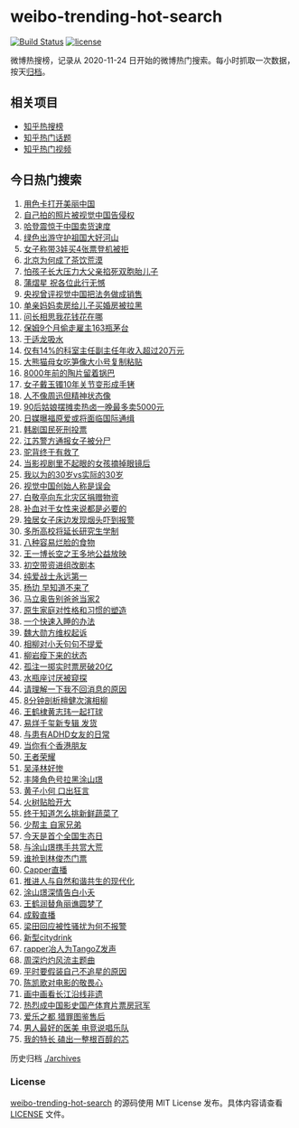 # weibo-trending-hot-search

[![Build Status](https://github.com/justjavac/weibo-trending-hot-search/workflows/ci/badge.svg?branch=master)](https://github.com/justjavac/weibo-trending-hot-search/actions)
[![license](https://img.shields.io/github/license/justjavac/weibo-trending-hot-search)](https://github.com/justjavac/weibo-trending-hot-search/blob/master/LICENSE)

微博热搜榜，记录从 2020-11-24 日开始的微博热门搜索。每小时抓取一次数据，按天[归档](./archives)。

## 相关项目

- [知乎热搜榜](https://github.com/justjavac/zhihu-trending-top-search)
- [知乎热门话题](https://github.com/justjavac/zhihu-trending-hot-questions)
- [知乎热门视频](https://github.com/justjavac/zhihu-trending-hot-video)

## 今日热门搜索

<!-- BEGIN -->
<!-- 最后更新时间 Wed Aug 16 2023 07:12:02 GMT+0800 (China Standard Time) -->

1. [用色卡打开美丽中国](https://s.weibo.com//weibo?q=%23%E7%94%A8%E8%89%B2%E5%8D%A1%E6%89%93%E5%BC%80%E7%BE%8E%E4%B8%BD%E4%B8%AD%E5%9B%BD%23&Refer=new_time)
1. [自己拍的照片被视觉中国告侵权](https://s.weibo.com//weibo?q=%23%E8%87%AA%E5%B7%B1%E6%8B%8D%E7%9A%84%E7%85%A7%E7%89%87%E8%A2%AB%E8%A7%86%E8%A7%89%E4%B8%AD%E5%9B%BD%E5%91%8A%E4%BE%B5%E6%9D%83%23&t=31&band_rank=4&Refer=top)
1. [哈登震惊于中国卖货速度](https://s.weibo.com//weibo?q=%23%E5%93%88%E7%99%BB%E9%9C%87%E6%83%8A%E4%BA%8E%E4%B8%AD%E5%9B%BD%E5%8D%96%E8%B4%A7%E9%80%9F%E5%BA%A6%23&t=31&band_rank=48&Refer=top)
1. [绿色出游守护祖国大好河山](https://s.weibo.com//weibo?q=%23%E7%BB%BF%E8%89%B2%E5%87%BA%E6%B8%B8%E5%AE%88%E6%8A%A4%E7%A5%96%E5%9B%BD%E5%A4%A7%E5%A5%BD%E6%B2%B3%E5%B1%B1%23&t=31&band_rank=3&Refer=top)
1. [女子称带3娃买4张票登机被拒](https://s.weibo.com//weibo?q=%23%E5%A5%B3%E5%AD%90%E7%A7%B0%E5%B8%A63%E5%A8%83%E4%B9%B04%E5%BC%A0%E7%A5%A8%E7%99%BB%E6%9C%BA%E8%A2%AB%E6%8B%92%23&t=31&band_rank=49&Refer=top)
1. [北京为何成了茶饮荒漠](https://s.weibo.com//weibo?q=%23%E5%8C%97%E4%BA%AC%E4%B8%BA%E4%BD%95%E6%88%90%E4%BA%86%E8%8C%B6%E9%A5%AE%E8%8D%92%E6%BC%A0%23&t=31&band_rank=5&Refer=top)
1. [怕孩子长大压力大父亲掐死双胞胎儿子](https://s.weibo.com//weibo?q=%23%E6%80%95%E5%AD%A9%E5%AD%90%E9%95%BF%E5%A4%A7%E5%8E%8B%E5%8A%9B%E5%A4%A7%E7%88%B6%E4%BA%B2%E6%8E%90%E6%AD%BB%E5%8F%8C%E8%83%9E%E8%83%8E%E5%84%BF%E5%AD%90%23&t=31&band_rank=8&Refer=top)
1. [蒲熠星 祝各位此行无憾](https://s.weibo.com//weibo?q=%E8%92%B2%E7%86%A0%E6%98%9F%20%E7%A5%9D%E5%90%84%E4%BD%8D%E6%AD%A4%E8%A1%8C%E6%97%A0%E6%86%BE&t=31&band_rank=2&Refer=top)
1. [央视曾评视觉中国把法务做成销售](https://s.weibo.com//weibo?q=%23%E5%A4%AE%E8%A7%86%E6%9B%BE%E8%AF%84%E8%A7%86%E8%A7%89%E4%B8%AD%E5%9B%BD%E6%8A%8A%E6%B3%95%E5%8A%A1%E5%81%9A%E6%88%90%E9%94%80%E5%94%AE%23&t=31&band_rank=31&Refer=top)
1. [单亲妈妈卖房给儿子买婚房被拉黑](https://s.weibo.com//weibo?q=%23%E5%8D%95%E4%BA%B2%E5%A6%88%E5%A6%88%E5%8D%96%E6%88%BF%E7%BB%99%E5%84%BF%E5%AD%90%E4%B9%B0%E5%A9%9A%E6%88%BF%E8%A2%AB%E6%8B%89%E9%BB%91%23&t=31&band_rank=29&Refer=top)
1. [问长相思我花钱花在哪](https://s.weibo.com//weibo?q=%E9%97%AE%E9%95%BF%E7%9B%B8%E6%80%9D%E6%88%91%E8%8A%B1%E9%92%B1%E8%8A%B1%E5%9C%A8%E5%93%AA&t=31&band_rank=13&Refer=top)
1. [保姆9个月偷走雇主163瓶茅台](https://s.weibo.com//weibo?q=%23%E4%BF%9D%E5%A7%869%E4%B8%AA%E6%9C%88%E5%81%B7%E8%B5%B0%E9%9B%87%E4%B8%BB163%E7%93%B6%E8%8C%85%E5%8F%B0%23&t=31&band_rank=11&Refer=top)
1. [于适龙吸水](https://s.weibo.com//weibo?q=%E4%BA%8E%E9%80%82%E9%BE%99%E5%90%B8%E6%B0%B4&t=31&band_rank=11&Refer=top)
1. [仅有14%的科室主任副主任年收入超过20万元](https://s.weibo.com//weibo?q=%23%E4%BB%85%E6%9C%8914%25%E7%9A%84%E7%A7%91%E5%AE%A4%E4%B8%BB%E4%BB%BB%E5%89%AF%E4%B8%BB%E4%BB%BB%E5%B9%B4%E6%94%B6%E5%85%A5%E8%B6%85%E8%BF%8720%E4%B8%87%E5%85%83%23&t=31&band_rank=32&Refer=top)
1. [大熊猫母女吃笋像大小号复制粘贴](https://s.weibo.com//weibo?q=%23%E5%A4%A7%E7%86%8A%E7%8C%AB%E6%AF%8D%E5%A5%B3%E5%90%83%E7%AC%8B%E5%83%8F%E5%A4%A7%E5%B0%8F%E5%8F%B7%E5%A4%8D%E5%88%B6%E7%B2%98%E8%B4%B4%23&t=31&band_rank=14&Refer=top)
1. [8000年前的陶片留着锅巴](https://s.weibo.com//weibo?q=%238000%E5%B9%B4%E5%89%8D%E7%9A%84%E9%99%B6%E7%89%87%E7%95%99%E7%9D%80%E9%94%85%E5%B7%B4%23&t=31&band_rank=15&Refer=top)
1. [女子戴玉镯10年关节变形成手铐](https://s.weibo.com//weibo?q=%23%E5%A5%B3%E5%AD%90%E6%88%B4%E7%8E%89%E9%95%AF10%E5%B9%B4%E5%85%B3%E8%8A%82%E5%8F%98%E5%BD%A2%E6%88%90%E6%89%8B%E9%93%90%23&t=31&band_rank=13&Refer=top)
1. [人不像周迅但精神状态像](https://s.weibo.com//weibo?q=%23%E4%BA%BA%E4%B8%8D%E5%83%8F%E5%91%A8%E8%BF%85%E4%BD%86%E7%B2%BE%E7%A5%9E%E7%8A%B6%E6%80%81%E5%83%8F%23&t=31&band_rank=19&Refer=top)
1. [90后姑娘摆摊卖热卤一晚最多卖5000元](https://s.weibo.com//weibo?q=%2390%E5%90%8E%E5%A7%91%E5%A8%98%E6%91%86%E6%91%8A%E5%8D%96%E7%83%AD%E5%8D%A4%E4%B8%80%E6%99%9A%E6%9C%80%E5%A4%9A%E5%8D%965000%E5%85%83%23&t=31&band_rank=5&Refer=top)
1. [日媒曝福原爱或将面临国际通缉](https://s.weibo.com//weibo?q=%23%E6%97%A5%E5%AA%92%E6%9B%9D%E7%A6%8F%E5%8E%9F%E7%88%B1%E6%88%96%E5%B0%86%E9%9D%A2%E4%B8%B4%E5%9B%BD%E9%99%85%E9%80%9A%E7%BC%89%23&t=31&band_rank=28&Refer=top)
1. [韩剧国民死刑投票](https://s.weibo.com//weibo?q=%E9%9F%A9%E5%89%A7%E5%9B%BD%E6%B0%91%E6%AD%BB%E5%88%91%E6%8A%95%E7%A5%A8&t=31&band_rank=24&Refer=top)
1. [江苏警方通报女子被分尸](https://s.weibo.com//weibo?q=%23%E6%B1%9F%E8%8B%8F%E8%AD%A6%E6%96%B9%E9%80%9A%E6%8A%A5%E5%A5%B3%E5%AD%90%E8%A2%AB%E5%88%86%E5%B0%B8%23&t=31&band_rank=22&Refer=top)
1. [驼背终于有救了](https://s.weibo.com//weibo?q=%E9%A9%BC%E8%83%8C%E7%BB%88%E4%BA%8E%E6%9C%89%E6%95%91%E4%BA%86&t=31&band_rank=21&Refer=top)
1. [当影视剧里不起眼的女孩摘掉眼镜后](https://s.weibo.com//weibo?q=%E5%BD%93%E5%BD%B1%E8%A7%86%E5%89%A7%E9%87%8C%E4%B8%8D%E8%B5%B7%E7%9C%BC%E7%9A%84%E5%A5%B3%E5%AD%A9%E6%91%98%E6%8E%89%E7%9C%BC%E9%95%9C%E5%90%8E&t=31&band_rank=44&Refer=top)
1. [我以为的30岁vs实际的30岁](https://s.weibo.com//weibo?q=%E6%88%91%E4%BB%A5%E4%B8%BA%E7%9A%8430%E5%B2%81vs%E5%AE%9E%E9%99%85%E7%9A%8430%E5%B2%81&t=31&band_rank=23&Refer=top)
1. [视觉中国创始人称是误会](https://s.weibo.com//weibo?q=%23%E8%A7%86%E8%A7%89%E4%B8%AD%E5%9B%BD%E5%88%9B%E5%A7%8B%E4%BA%BA%E7%A7%B0%E6%98%AF%E8%AF%AF%E4%BC%9A%23&t=31&band_rank=39&Refer=top)
1. [白敬亭向东北灾区捐赠物资](https://s.weibo.com//weibo?q=%23%E7%99%BD%E6%95%AC%E4%BA%AD%E5%90%91%E4%B8%9C%E5%8C%97%E7%81%BE%E5%8C%BA%E6%8D%90%E8%B5%A0%E7%89%A9%E8%B5%84%23&t=31&band_rank=26&Refer=top)
1. [补血对于女性来说都是必要的](https://s.weibo.com//weibo?q=%E8%A1%A5%E8%A1%80%E5%AF%B9%E4%BA%8E%E5%A5%B3%E6%80%A7%E6%9D%A5%E8%AF%B4%E9%83%BD%E6%98%AF%E5%BF%85%E8%A6%81%E7%9A%84&t=31&band_rank=42&Refer=top)
1. [独居女子床边发现烟头吓到报警](https://s.weibo.com//weibo?q=%23%E7%8B%AC%E5%B1%85%E5%A5%B3%E5%AD%90%E5%BA%8A%E8%BE%B9%E5%8F%91%E7%8E%B0%E7%83%9F%E5%A4%B4%E5%90%93%E5%88%B0%E6%8A%A5%E8%AD%A6%23&t=31&band_rank=38&Refer=top)
1. [多所高校将延长研究生学制](https://s.weibo.com//weibo?q=%23%E5%A4%9A%E6%89%80%E9%AB%98%E6%A0%A1%E5%B0%86%E5%BB%B6%E9%95%BF%E7%A0%94%E7%A9%B6%E7%94%9F%E5%AD%A6%E5%88%B6%23&t=31&band_rank=20&Refer=top)
1. [八种容易烂脸的食物](https://s.weibo.com//weibo?q=%E5%85%AB%E7%A7%8D%E5%AE%B9%E6%98%93%E7%83%82%E8%84%B8%E7%9A%84%E9%A3%9F%E7%89%A9&t=31&band_rank=16&Refer=top)
1. [王一博长空之王多地公益放映](https://s.weibo.com//weibo?q=%23%E7%8E%8B%E4%B8%80%E5%8D%9A%E9%95%BF%E7%A9%BA%E4%B9%8B%E7%8E%8B%E5%A4%9A%E5%9C%B0%E5%85%AC%E7%9B%8A%E6%94%BE%E6%98%A0%23&t=31&band_rank=42&Refer=top)
1. [初空带资进组改剧本](https://s.weibo.com//weibo?q=%23%E5%88%9D%E7%A9%BA%E5%B8%A6%E8%B5%84%E8%BF%9B%E7%BB%84%E6%94%B9%E5%89%A7%E6%9C%AC%23&t=31&band_rank=32&Refer=top)
1. [纯爱战士永远第一](https://s.weibo.com//weibo?q=%E7%BA%AF%E7%88%B1%E6%88%98%E5%A3%AB%E6%B0%B8%E8%BF%9C%E7%AC%AC%E4%B8%80&t=31&band_rank=21&Refer=top)
1. [杨玏 早知道不来了](https://s.weibo.com//weibo?q=%E6%9D%A8%E7%8E%8F%20%E6%97%A9%E7%9F%A5%E9%81%93%E4%B8%8D%E6%9D%A5%E4%BA%86&t=31&band_rank=9&Refer=top)
1. [马立奥告别爸爸当家2](https://s.weibo.com//weibo?q=%E9%A9%AC%E7%AB%8B%E5%A5%A5%E5%91%8A%E5%88%AB%E7%88%B8%E7%88%B8%E5%BD%93%E5%AE%B62&t=31&band_rank=7&Refer=top)
1. [原生家庭对性格和习惯的塑造](https://s.weibo.com//weibo?q=%E5%8E%9F%E7%94%9F%E5%AE%B6%E5%BA%AD%E5%AF%B9%E6%80%A7%E6%A0%BC%E5%92%8C%E4%B9%A0%E6%83%AF%E7%9A%84%E5%A1%91%E9%80%A0&t=31&band_rank=31&Refer=top)
1. [一个快速入睡的办法](https://s.weibo.com//weibo?q=%E4%B8%80%E4%B8%AA%E5%BF%AB%E9%80%9F%E5%85%A5%E7%9D%A1%E7%9A%84%E5%8A%9E%E6%B3%95&t=31&band_rank=30&Refer=top)
1. [魏大勋方维权起诉](https://s.weibo.com//weibo?q=%23%E9%AD%8F%E5%A4%A7%E5%8B%8B%E6%96%B9%E7%BB%B4%E6%9D%83%E8%B5%B7%E8%AF%89%23&t=31&band_rank=18&Refer=top)
1. [相柳对小夭句句不提爱](https://s.weibo.com//weibo?q=%E7%9B%B8%E6%9F%B3%E5%AF%B9%E5%B0%8F%E5%A4%AD%E5%8F%A5%E5%8F%A5%E4%B8%8D%E6%8F%90%E7%88%B1&t=31&band_rank=45&Refer=top)
1. [柳岩瘦下来的状态](https://s.weibo.com//weibo?q=%23%E6%9F%B3%E5%B2%A9%E7%98%A6%E4%B8%8B%E6%9D%A5%E7%9A%84%E7%8A%B6%E6%80%81%23&t=31&band_rank=26&Refer=top)
1. [孤注一掷实时票房破20亿](https://s.weibo.com//weibo?q=%23%E5%AD%A4%E6%B3%A8%E4%B8%80%E6%8E%B7%E5%AE%9E%E6%97%B6%E7%A5%A8%E6%88%BF%E7%A0%B420%E4%BA%BF%23&t=31&band_rank=17&Refer=top)
1. [水瓶座讨厌被窥探](https://s.weibo.com//weibo?q=%E6%B0%B4%E7%93%B6%E5%BA%A7%E8%AE%A8%E5%8E%8C%E8%A2%AB%E7%AA%A5%E6%8E%A2&t=31&band_rank=42&Refer=top)
1. [请理解一下我不回消息的原因](https://s.weibo.com//weibo?q=%E8%AF%B7%E7%90%86%E8%A7%A3%E4%B8%80%E4%B8%8B%E6%88%91%E4%B8%8D%E5%9B%9E%E6%B6%88%E6%81%AF%E7%9A%84%E5%8E%9F%E5%9B%A0&t=31&band_rank=6&Refer=top)
1. [8分钟剖析檀健次演相柳](https://s.weibo.com//weibo?q=8%E5%88%86%E9%92%9F%E5%89%96%E6%9E%90%E6%AA%80%E5%81%A5%E6%AC%A1%E6%BC%94%E7%9B%B8%E6%9F%B3&t=31&band_rank=39&Refer=top)
1. [王鹤棣黄志玮一起打球](https://s.weibo.com//weibo?q=%23%E7%8E%8B%E9%B9%A4%E6%A3%A3%E9%BB%84%E5%BF%97%E7%8E%AE%E4%B8%80%E8%B5%B7%E6%89%93%E7%90%83%23&t=31&band_rank=40&Refer=top)
1. [易烊千玺新专辑 发货](https://s.weibo.com//weibo?q=%E6%98%93%E7%83%8A%E5%8D%83%E7%8E%BA%E6%96%B0%E4%B8%93%E8%BE%91%20%E5%8F%91%E8%B4%A7&t=31&band_rank=31&Refer=top)
1. [与患有ADHD女友的日常](https://s.weibo.com//weibo?q=%E4%B8%8E%E6%82%A3%E6%9C%89ADHD%E5%A5%B3%E5%8F%8B%E7%9A%84%E6%97%A5%E5%B8%B8&t=31&band_rank=43&Refer=top)
1. [当你有个香港朋友](https://s.weibo.com//weibo?q=%E5%BD%93%E4%BD%A0%E6%9C%89%E4%B8%AA%E9%A6%99%E6%B8%AF%E6%9C%8B%E5%8F%8B&t=31&band_rank=31&Refer=top)
1. [王者荣耀](https://s.weibo.com//weibo?q=%E7%8E%8B%E8%80%85%E8%8D%A3%E8%80%80&t=31&band_rank=26&Refer=top)
1. [吴泽林好惨](https://s.weibo.com//weibo?q=%E5%90%B4%E6%B3%BD%E6%9E%97%E5%A5%BD%E6%83%A8&t=31&band_rank=25&Refer=top)
1. [丰隆角色号拉黑涂山璟](https://s.weibo.com//weibo?q=%23%E4%B8%B0%E9%9A%86%E8%A7%92%E8%89%B2%E5%8F%B7%E6%8B%89%E9%BB%91%E6%B6%82%E5%B1%B1%E7%92%9F%23&t=31&band_rank=37&Refer=top)
1. [黄子小何 口出狂言](https://s.weibo.com//weibo?q=%E9%BB%84%E5%AD%90%E5%B0%8F%E4%BD%95%20%E5%8F%A3%E5%87%BA%E7%8B%82%E8%A8%80&t=31&band_rank=41&Refer=top)
1. [火树贴脸开大](https://s.weibo.com//weibo?q=%E7%81%AB%E6%A0%91%E8%B4%B4%E8%84%B8%E5%BC%80%E5%A4%A7&t=31&band_rank=10&Refer=top)
1. [终于知道怎么挑新鲜蔬菜了](https://s.weibo.com//weibo?q=%E7%BB%88%E4%BA%8E%E7%9F%A5%E9%81%93%E6%80%8E%E4%B9%88%E6%8C%91%E6%96%B0%E9%B2%9C%E8%94%AC%E8%8F%9C%E4%BA%86&t=31&band_rank=44&Refer=top)
1. [少帮主 自家兄弟](https://s.weibo.com//weibo?q=%E5%B0%91%E5%B8%AE%E4%B8%BB%20%E8%87%AA%E5%AE%B6%E5%85%84%E5%BC%9F&t=31&band_rank=12&Refer=top)
1. [今天是首个全国生态日](https://s.weibo.com//weibo?q=%23%E4%BB%8A%E5%A4%A9%E6%98%AF%E9%A6%96%E4%B8%AA%E5%85%A8%E5%9B%BD%E7%94%9F%E6%80%81%E6%97%A5%23&Refer=new_time)
1. [与涂山璟携手共赏大荒](https://s.weibo.com//weibo?q=%23%E4%B8%8E%E6%B6%82%E5%B1%B1%E7%92%9F%E6%90%BA%E6%89%8B%E5%85%B1%E8%B5%8F%E5%A4%A7%E8%8D%92%23&t=31&band_rank=43&Refer=top)
1. [谁抢到林俊杰门票](https://s.weibo.com//weibo?q=%E8%B0%81%E6%8A%A2%E5%88%B0%E6%9E%97%E4%BF%8A%E6%9D%B0%E9%97%A8%E7%A5%A8&t=31&band_rank=46&Refer=top)
1. [Capper直播](https://s.weibo.com//weibo?q=Capper%E7%9B%B4%E6%92%AD&t=31&band_rank=35&Refer=top)
1. [推进人与自然和谐共生的现代化](https://s.weibo.com//weibo?q=%23%E6%8E%A8%E8%BF%9B%E4%BA%BA%E4%B8%8E%E8%87%AA%E7%84%B6%E5%92%8C%E8%B0%90%E5%85%B1%E7%94%9F%E7%9A%84%E7%8E%B0%E4%BB%A3%E5%8C%96%23&Refer=new_time)
1. [涂山璟深情告白小夭](https://s.weibo.com//weibo?q=%23%E6%B6%82%E5%B1%B1%E7%92%9F%E6%B7%B1%E6%83%85%E5%91%8A%E7%99%BD%E5%B0%8F%E5%A4%AD%23&t=31&band_rank=33&Refer=top)
1. [王鹤润替角丽谯圆梦了](https://s.weibo.com//weibo?q=%23%E7%8E%8B%E9%B9%A4%E6%B6%A6%E6%9B%BF%E8%A7%92%E4%B8%BD%E8%B0%AF%E5%9C%86%E6%A2%A6%E4%BA%86%23&t=31&band_rank=27&Refer=top)
1. [成毅直播](https://s.weibo.com//weibo?q=%E6%88%90%E6%AF%85%E7%9B%B4%E6%92%AD&t=31&band_rank=36&Refer=top)
1. [梁田回应被性骚扰为何不报警](https://s.weibo.com//weibo?q=%23%E6%A2%81%E7%94%B0%E5%9B%9E%E5%BA%94%E8%A2%AB%E6%80%A7%E9%AA%9A%E6%89%B0%E4%B8%BA%E4%BD%95%E4%B8%8D%E6%8A%A5%E8%AD%A6%23&t=31&band_rank=47&Refer=top)
1. [新型citydrink](https://s.weibo.com//weibo?q=%23%E6%96%B0%E5%9E%8Bcitydrink%23&t=31&band_rank=49&Refer=top)
1. [rapper冶人为TangoZ发声](https://s.weibo.com//weibo?q=%23rapper%E5%86%B6%E4%BA%BA%E4%B8%BATangoZ%E5%8F%91%E5%A3%B0%23&t=31&band_rank=1&Refer=top)
1. [周深灼灼风流主题曲](https://s.weibo.com//weibo?q=%23%E5%91%A8%E6%B7%B1%E7%81%BC%E7%81%BC%E9%A3%8E%E6%B5%81%E4%B8%BB%E9%A2%98%E6%9B%B2%23&t=31&band_rank=38&Refer=top)
1. [平时要假装自己不追星的原因](https://s.weibo.com//weibo?q=%E5%B9%B3%E6%97%B6%E8%A6%81%E5%81%87%E8%A3%85%E8%87%AA%E5%B7%B1%E4%B8%8D%E8%BF%BD%E6%98%9F%E7%9A%84%E5%8E%9F%E5%9B%A0&t=31&band_rank=40&Refer=top)
1. [陈凯歌对电影的敬畏心](https://s.weibo.com//weibo?q=%E9%99%88%E5%87%AF%E6%AD%8C%E5%AF%B9%E7%94%B5%E5%BD%B1%E7%9A%84%E6%95%AC%E7%95%8F%E5%BF%83&t=31&band_rank=47&Refer=top)
1. [画中画看长江沿线非遗](https://s.weibo.com//weibo?q=%23%E7%94%BB%E4%B8%AD%E7%94%BB%E7%9C%8B%E9%95%BF%E6%B1%9F%E6%B2%BF%E7%BA%BF%E9%9D%9E%E9%81%97%23&t=31&band_rank=3&Refer=top)
1. [热烈成中国影史国产体育片票房冠军](https://s.weibo.com//weibo?q=%23%E7%83%AD%E7%83%88%E6%88%90%E4%B8%AD%E5%9B%BD%E5%BD%B1%E5%8F%B2%E5%9B%BD%E4%BA%A7%E4%BD%93%E8%82%B2%E7%89%87%E7%A5%A8%E6%88%BF%E5%86%A0%E5%86%9B%23&t=31&band_rank=34&Refer=top)
1. [爱乐之都 猎罪图鉴售后](https://s.weibo.com//weibo?q=%E7%88%B1%E4%B9%90%E4%B9%8B%E9%83%BD%20%E7%8C%8E%E7%BD%AA%E5%9B%BE%E9%89%B4%E5%94%AE%E5%90%8E&t=31&band_rank=46&Refer=top)
1. [男人最好的医美 电竞说唱乐队](https://s.weibo.com//weibo?q=%E7%94%B7%E4%BA%BA%E6%9C%80%E5%A5%BD%E7%9A%84%E5%8C%BB%E7%BE%8E%20%E7%94%B5%E7%AB%9E%E8%AF%B4%E5%94%B1%E4%B9%90%E9%98%9F&t=31&band_rank=48&Refer=top)
1. [我的特长 磕出一整根百醇的芯](https://s.weibo.com//weibo?q=%E6%88%91%E7%9A%84%E7%89%B9%E9%95%BF%20%E7%A3%95%E5%87%BA%E4%B8%80%E6%95%B4%E6%A0%B9%E7%99%BE%E9%86%87%E7%9A%84%E8%8A%AF&t=31&band_rank=50&Refer=top)

<!-- END -->

历史归档 [./archives](./archives)

### License

[weibo-trending-hot-search](https://github.com/justjavac/weibo-trending-hot-search) 的源码使用 MIT License
发布。具体内容请查看 [LICENSE](./LICENSE) 文件。
